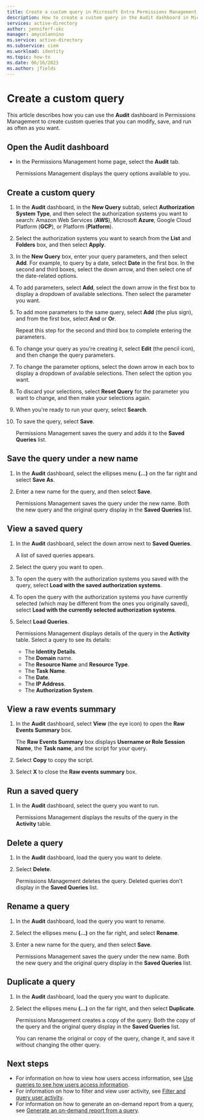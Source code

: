 ```yaml
---
title: Create a custom query in Microsoft Entra Permissions Management
description: How to create a custom query in the Audit dashboard in Microsoft Entra Permissions Management.
services: active-directory
author: jenniferf-skc
manager: amycolannino
ms.service: active-directory 
ms.subservice: ciem
ms.workload: identity
ms.topic: how-to
ms.date: 06/16/2023
ms.author: jfields
---
```


# Create a custom query

This article describes how you can use the **Audit** dashboard in Permissions Management to create custom queries that you can modify, save, and run as often as you want.

## Open the Audit dashboard

- In the Permissions Management home page, select the **Audit** tab.

    Permissions Management displays the query options available to you.

## Create a custom query

1. In the **Audit** dashboard, in the **New Query** subtab, select **Authorization System Type**, and then select the authorization systems you want to search: Amazon Web Services (**AWS**), Microsoft **Azure**, Google Cloud Platform (**GCP**), or Platform (**Platform**).
1. Select the authorization systems you want to search from the **List** and **Folders** box, and then select **Apply**.

1. In the **New Query** box, enter your query parameters, and then select **Add**.
    For example, to query by a date, select **Date** in the first box. In the second and third boxes, select the down arrow, and then select one of the date-related options.

1. To add parameters, select **Add**, select the down arrow in the first box to display a dropdown of available selections. Then select the parameter you want.
1. To add more parameters to the same query, select **Add** (the plus sign), and from the first box, select **And** or **Or**.

    Repeat this step for the second and third box to complete entering the parameters.
1. To change your query as you're creating it, select **Edit** (the pencil icon), and then change the query parameters.
1. To change the parameter options, select the down arrow in each box to display a dropdown of available selections. Then select the option you want.
1. To discard your selections, select **Reset Query** for the parameter you want to change, and then make your selections again.
1. When you're ready to run your query, select **Search**.
1. To save the query, select **Save**.

    Permissions Management saves the query and adds it to the **Saved Queries** list.

## Save the query under a new name

1. In the **Audit** dashboard, select the ellipses menu **(…)** on the far right and select **Save As**.
2. Enter a new name for the query, and then select **Save**.

    Permissions Management saves the query under the new name. Both the new query and the original query display in the **Saved Queries** list.

## View a saved query

1. In the **Audit** dashboard, select the down arrow next to **Saved Queries**.

    A list of saved queries appears.
2. Select the query you want to open.
3. To open the query with the authorization systems you saved with the query, select **Load with the saved authorization systems**.
4. To open the query with the authorization systems you have currently selected (which may be different from the ones you originally saved), select **Load with the currently selected authorization systems**.
5. Select **Load Queries**.

    Permissions Management displays details of the query in the **Activity** table. Select a query to see its details:

    - The **Identity Details**.
    - The **Domain** name.
    - The **Resource Name** and **Resource Type**.
    - The **Task Name**.
    - The **Date**.
    - The **IP Address**.
    - The **Authorization System**.

## View a raw events summary

1. In the **Audit** dashboard, select **View** (the eye icon) to open the **Raw Events Summary** box.

    The **Raw Events Summary** box displays **Username or Role Session Name**, the **Task name**, and the script for your query.
1. Select **Copy** to copy the script.
1. Select **X** to close the **Raw events summary** box.


## Run a saved query

1. In the **Audit** dashboard, select the query you want to run.

    Permissions Management displays the results of the query in the **Activity** table.

## Delete a query

1. In the **Audit** dashboard, load the query you want to delete.
2. Select **Delete**.

    Permissions Management deletes the query. Deleted queries don't display in the **Saved Queries** list.

## Rename a query

1. In the **Audit** dashboard, load the query you want to rename.
2. Select the ellipses menu **(…)** on the far right, and select **Rename**.
3. Enter a new name for the query, and then select **Save**.

    Permissions Management saves the query under the new name. Both the new query and the original query display in the **Saved Queries** list.

## Duplicate a query

1. In the **Audit** dashboard, load the query you want to duplicate.
2. Select the ellipses menu **(…)** on the far right, and then select **Duplicate**.

    Permissions Management creates a copy of the query. Both the copy of the query and the original query display in the **Saved Queries** list.

    You can rename the original or copy of the query, change it, and save it without changing the other query.



## Next steps

- For information on how to view how users access information, see [Use queries to see how users access information](ui-audit-trail.md).
- For information on how to filter and view user activity, see [Filter and query user activity](product-audit-trail.md).
- For information on how to generate an on-demand report from a query, see [Generate an on-demand report from a query](how-to-audit-trail-results.md).

